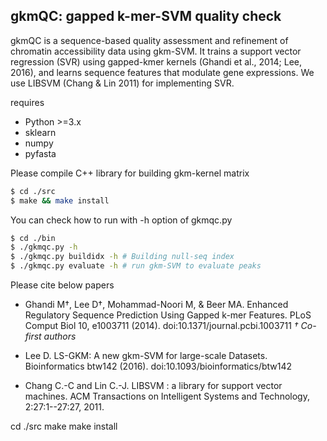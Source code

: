 ﻿## gkmQC: gapped k-mer-SVM quality check

gkmQC is a sequence-based quality assessment and refinement of
chromatin accessibility data using gkm-SVM.
It trains a support vector regression (SVR) using gapped-kmer kernels
(Ghandi et al., 2014; Lee, 2016), and learns sequence features that modulate
gene expressions. We use LIBSVM (Chang & Lin 2011) for implementing SVR.

requires 

* Python >=3.x
* sklearn
* numpy
* pyfasta

Please compile C++ library for building gkm-kernel matrix
```bash
$ cd ./src
$ make && make install
```

You can check how to run with -h option of gkmqc.py
```bash
$ cd ./bin
$ ./gkmqc.py -h
$ ./gkmqc.py buildidx -h # Building null-seq index
$ ./gkmqc.py evaluate -h # run gkm-SVM to evaluate peaks
```

Please cite below papers

* Ghandi M†, Lee D†, Mohammad-Noori M, & Beer MA. Enhanced Regulatory Sequence Prediction Using Gapped k-mer Features. PLoS Comput Biol 10, e1003711 (2014). doi:10.1371/journal.pcbi.1003711 *† Co-first authors*

* Lee D. LS-GKM: A new gkm-SVM for large-scale Datasets. Bioinformatics btw142 (2016). doi:10.1093/bioinformatics/btw142

* Chang C.-C and Lin C.-J. LIBSVM : a library for support vector machines. ACM Transactions on Intelligent Systems and Technology, 2:27:1--27:27, 2011.

cd ./src
make
make install